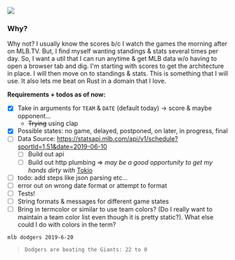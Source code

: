 [![](https://tokei.rs/b1/github/joelpalmer/mlb-unofficial)](https://github.com/joelpalmer/mlb-unofficial)
 
### Why?
 
 Why not? I usually know the scores b/c I watch the games the morning after on MLB.TV. 
 But, I find myself wanting standings & stats several times per day.
 So, I want a util that I can run anytime & get MLB data w/o having to open a browser tab and dig.
 I'm starting with scores to get the architecture in place. I will then move on to standings & stats.
 This is something that I will use. It also lets me beat on Rust in a domain that I love.
 
 
 
 **Requirements + todos as of now:**
 
- [x]  Take in arguments for `TEAM` & `DATE` (default today) -> score & maybe opponent...
    * ~~Trying~~ using clap 
- [x]  Possible states: no game, delayed, postponed, on later, in progress, final
- [ ]  Data Source: https://statsapi.mlb.com/api/v1/schedule?sportId=1,51&date=2019-06-10
    - [ ]  Build out api
    - [ ]  Build out http plumbing => _may be a good opportunity to get my hands dirty with_ [Tokio](https://tokio.rs/)
- [ ]  todo: add steps like json parsing etc...
- [ ]  error out on wrong date format or attempt to format
- [ ]  Tests! 
- [ ]  String formats & messages for different game states 
- [ ]  Bring in termcolor or similar to use team colors? (Do I really want to maintain a team color list even though it is pretty static?). What else could I do with colors in the term?

`mlb dodgers 2019-6-20`
> `Dodgers are beating the Giants: 22 to 0`
